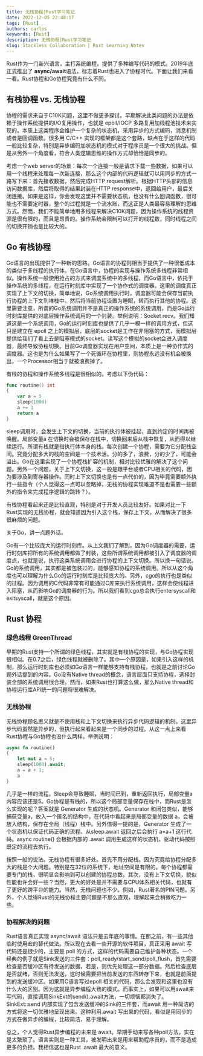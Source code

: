 ```yaml
---
title: 无栈协程|Rust学习笔记
date: 2022-12-05 22:48:17
tags: [Rust]
authors: carlos
keywords: [Rust]
description: 无栈协程|Rust学习笔记
slug: Stackless Collaboration | Rust Learning Notes
---
```


Rust作为一门新兴语言，主打系统编程。提供了多种编写代码的模式。2019年底正式推出了 **async/await**语法，标志着Rust也进入了协程时代。下面让我们来看一看。Rust协程和Go协程究竟有什么不同。

<!-- truncate -->

## 有栈协程 vs. 无栈协程

协程的需求来自于C10K问题，这里不做更多探讨。早期解决此类问题的办法是依赖于操作系统提供的I/O复用操作，也就是 epoll/IOCP 多路复用加线程池技术来实现的。本质上这类程序会维护一个复杂的状态机，采用异步的方式编码，消息机制或者是回调函数。很多用 C/C++ 实现的框架都是这个套路，缺点在于这样的代码一般比较复杂，特别是异步编码加状态机的模式对于程序员是一个很大的挑战。但是从另外一个角度看，符合人类逻辑思维的操作方式却恰恰是同步的。

考虑一个web server的场景：每次一个连接一般是请求下载一些数据，如果可以用一个线程来处理每一次新连接，那么这个内部的代码逻辑就可以用同步的方式一路写下来：首先接收数据，然后完成HTTP request解析。根据HTTP头部的信息访问数据库，然后将取得的结果封装在HTTP response中，返回给用户，最后关闭连接。如果是这样，你会发现这里并不需要状态机，也没有什么回调函数，很可能也不需要定时器，整个的过程就是一个流水账，而这正是人类最容易理解的思维方式。然而，我们不能简单地用多线程来解决C10K问题，因为操作系统的线程资源是很有限的，而且是昂贵的。操作系统会限制可以打开的线程数，同时线程之间的切换开销也是比较大的。

## Go 有栈协程

Go语言的出现提供了一种新的思路。Go语言的协程则相当于提供了一种很低成本的类似于多线程的执行体。在Go语言中，协程的实现与操作系统多线程非常相似。操作系统一般使用抢占的方式来调度系统中的多线程，而Go语言中，依托于操作系统的多线程，在运行时刻库中实现了一个协作式的调度器。这里的调度真正实现了上下文的切换，简单地说，Go系统调用执行时，调度器可能会保存当前执行协程的上下文到堆栈中。然后将当前协程设置为睡眠，转而执行其他的协程。这里需要注意，所谓的Go系统调用并不是真正的操作系统的系统调用，而是Go运行时刻库提供的对底层操作系统调用的一个封装。举例说明：Socket recv。我们知道这是一个系统调用，Go的运行时刻库也提供了几乎一模一样的调用方式，但这只是建立在 epoll 之上的模拟层，底层的socket是工作在非阻塞的方式，而模拟层提供给我们了看上去是阻塞模式的socket。读写这个模拟的socket会进入调度器，最终导致协程切换。目前Go调度器实现在用户空间，本质上是一种协作式的调度器。这也是为什么如果写了一个死循环在协程里，则协程永远没有机会被换出，一个Processor相当于就被浪费掉了。

有栈的协程和操作系统多线程是很相似的。考虑以下伪代码：

```go
func routine() int
{
    var a = 5
    sleep(1000)
    a += 1
    return a
}
```

sleep调用时，会发生上下文的切换，当前的执行体被挂起，直到约定的时间再被唤醒。局部变量a 在切换时会被保存在栈中，切换回来后从栈中恢复，从而得以继续运行。所谓有栈就是指执行体本身的栈。每次创建一个协程，需要为它分配栈空间。究竟分配多大的栈的空间是一个技术活。分的多了，浪费，分的少了，可能会溢出。Go在这里实现了一个协程栈扩容的机制，相对比较优雅的解决了这个问题。另外一个问题，关于上下文切换，这一般是跟平台或者CPU相关的代码，因为要涉及到寄存器操作。同时上下文切换也是有一点代价的，因为毕竟需要额外执行一些指令（个人觉得这一点可以忽略掉，无栈的协程实现难道不是也需要一些额外的指令来完成程序逻辑的跳转？）。

有栈协程看起来还是比较直观，特别是对于开发人员比较友好。如果对比一下Rust实现的无栈协程，就会知道因为引入这个栈，保存上下文，从而解决了很多很麻烦的问题。

关于Go，讲一点题外话。

Go有一个比较庞大的运行时刻库。从上文我们了解到，因为Go调度器的需要，运行时刻库把所有的系统调用都做了封装，这些所谓系统调用都被引入了调度器的调度点，也就是说，执行这类系统调用会进行协程的上下文切换。所以换一句话说。Go的系统调用，其实都是被包装过的，能够感知协程的系统调用。所以从这个角度也可以理解为什么Go的运行时刻库是比较庞大的。另外，cgo的执行也是类似的过程。因为调用的C代码非常有可能通过C库来执行系统调用，这样会使线程进入阻塞，从而影响Go的调度器的行为。所以我们看到cgo总会执行entersyscall和exitsyscall，就是这个原因。

## Rust 协程

### 绿色线程 GreenThread
早期的Rust支持一个所谓的绿色线程，其实就是有栈协程的实现，与Go协程实现很相似。在0.7之后，绿色线程就被删除了。其中一个原因是，如果引入这样的机制，那么运行时刻库也必须如Go语言一样能够支持有栈协程，也就是之前讨论Go题外话提到的内容。Go没有Native thread的概念，语言层面只支持协程，选择封装全部的系统调用很合理。然而，如果Rust也打算这么做，那么Native thread和协程运行库API统一的问题将很难解决。

### 无栈协程
无栈协程顾名思义就是不使用栈和上下文切换来执行异步代码逻辑的机制。这里异步代码虽然是异步的，但执行起来看起来是一个同步的过程。从这一点上来看Rust协程与Go协程也没什么两样。举例说明：

```rust
async fn routine() 
{
    let mut a = 5;
    sleep(1000).await;
    a = a + 1;
    a
}
```

几乎是一样的流程。Sleep会导致睡眠，当时间已到，重新返回执行，局部变量a 内容应该还是5。Go协程是有栈的，所以这个局部变量保存在栈中，而Rust是怎么实现的呢？答案就是 Generator 生成的状态机。Generator 和闭包类似，能够捕获变量a，放入一个匿名的结构中，在代码中看起来是局部变量的数据 a，会被放入结构，保存在全局（线程）栈中。另外值得一提的是，Generator 生成了一个状态机以保证代码正确的流程。从sleep.await 返回之后会执行 a=a+1 这行代码。async routine() 会根据内部的 .await 调用生成这样的状态机，驱动代码按照既定的流程去执行。

按照一般的说法。无栈协程有很多好处。首先不用分配栈。因为究竟给协程分配多大的栈是个大问题。特别是在32位的系统下，地址空间是有限的。每个协程都需要专门的栈，很明显会影响到可以创建的协程总数。其次，没有上下文切换，貌似性能也许会好一些？当然，更大的好处是并不需要与CPU体系相关代码，也就有了更好的跨平台的能力。当然，无栈问题也不少。例如，Rust著名的PIN问题。另外，个人觉得Rust的无栈协程主要问题是不那么直观，理解起来会稍微吃力一些。

### 协程解决的问题
Rust语言真正实现 async/await 语法只是去年底的事情。在那之前，有一些其他临时使用宏的替代做法。所以现在去看一些开源的软件项目，真正采用 await 写代码还是很少的，主要是 poll 的方式，这样的代码需要自己维护各种状态。一个经典的例子就是Sink发送的三件套：poll_ready/start_send/poll_flush，首先需要检查是否缓冲区有待发送的数据，若是，则优先处理这一部分数据。然后检查底层是否就绪，否则无法发送，这时候需要把当前发送的东西转存下来，也就是前面提到的发送缓冲区。如果用C语言写过epoll 相关的代码，那么会发现和这里也没有什么大的区别。因为这就是异步编程大致的模式。而事实上，如果可以用await来写代码，直接调用SinkExt的send().await方法，一切烦恼都消失了。SinkExt::send 内部实现了包含发送缓冲的Sink的三件套，而await 用一种简洁的方式将这一切优雅地呈现出来。这种利用.await 写出来的代码，看似是用同步的方式在做异步的编程，比较简洁，易于理解。

总之，个人觉得Rust异步编程的未来是 await。早期手动来写各种poll方法，实在是太繁琐了。语言实则是一种工具，被发明出来是用来帮助程序员的，而不是造成更多的负担。我相信这也是Rust .await 最大的意义。
